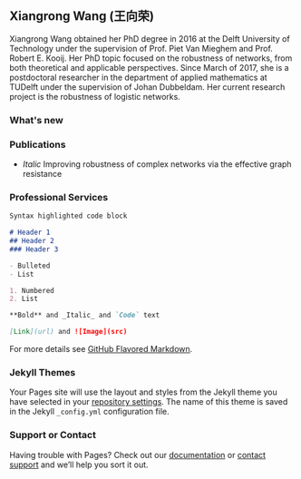 ## Xiangrong Wang (王向荣)

Xiangrong Wang obtained her PhD degree in 2016 at the Delft University of Technology under the supervision of Prof. Piet Van Mieghem and Prof. Robert E. Kooij.  Her PhD topic focused on the robustness of networks,  from both theoretical and applicable perspectives. Since March of 2017, she is a postdoctoral researcher in the department of applied mathematics at TUDelft under the supervision of Johan Dubbeldam.  Her current research project is the robustness of logistic networks. 

### What's new

### Publications
- _Italic_ Improving robustness of complex networks via the effective graph resistance

### Professional Services

```markdown
Syntax highlighted code block

# Header 1
## Header 2
### Header 3

- Bulleted
- List

1. Numbered
2. List

**Bold** and _Italic_ and `Code` text

[Link](url) and ![Image](src)
```

For more details see [GitHub Flavored Markdown](https://guides.github.com/features/mastering-markdown/).

### Jekyll Themes

Your Pages site will use the layout and styles from the Jekyll theme you have selected in your [repository settings](https://github.com/xiangrongwang/xiangrongwang.github.io/settings). The name of this theme is saved in the Jekyll `_config.yml` configuration file.

### Support or Contact

Having trouble with Pages? Check out our [documentation](https://help.github.com/categories/github-pages-basics/) or [contact support](https://github.com/contact) and we’ll help you sort it out.
